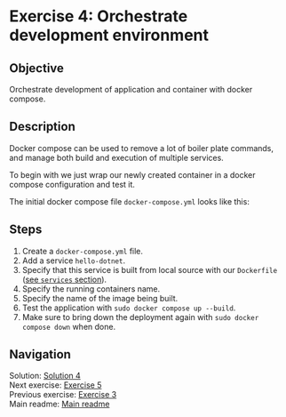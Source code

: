 # Exercise 4: Orchestrate development environment

## Objective

Orchestrate development of application and container with docker compose.

## Description

Docker compose can be used to remove a lot of boiler plate commands, and manage both build and execution of multiple services.

To begin with we just wrap our newly created container in a docker compose configuration and test it.

The initial docker compose file `docker-compose.yml` looks like this:

## Steps

1. Create a `docker-compose.yml` file.
2. Add a service `hello-dotnet`.
3. Specify that this service is built from local source with our `Dockerfile` ([see `services` section](https://docs.docker.com/compose/gettingstarted/#step-2-define-services-in-a-compose-file)).
4. Specify the running containers name.
5. Specify the name of the image being built.
6. Test the application with `sudo docker compose up --build`.
7. Make sure to bring down the deployment again with `sudo docker compose down` when done.

## Navigation

Solution: [Solution 4](./solutions/4.docker-compose/README.md)  
Next exercise: [Exercise 5](./exercise-5.md)  
Previous exercise: [Exercise 3](./exercise-3.md)  
Main readme: [Main readme](./README.md)
